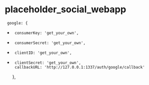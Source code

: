 # placeholder_social_webapp
     google: {
-      consumerKey: 'get_your_own',
-      consumerSecret: 'get_your_own',
+      clientID: 'get_your_own',
+      clientSecret: 'get_your_own',
       callbackURL: 'http://127.0.0.1:1337/auth/google/callback'
     },